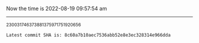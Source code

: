 Now the time is 2022-08-19 09:57:54 am

---

<small>230031746373881375971751920656</small>

```txt
Latest commit SHA is: 8c60a7b10aec7536abb52e8e3ec328314e966dda
```
